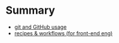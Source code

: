 # Summary

- [git and GitHub usage](GitHub/README.md)
- [recipes & workflows (for front-end eng)](recipes/README.md)

